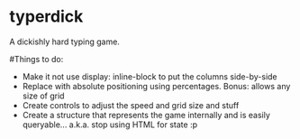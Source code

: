 typerdick
=========

A dickishly hard typing game.

#Things to do:

* Make it not use display: inline-block to put the columns side-by-side
 * Replace with absolute positioning using percentages. Bonus: allows any size of grid
* Create controls to adjust the speed and grid size and stuff
* Create a structure that represents the game internally and is easily queryable... a.k.a. stop using HTML for state :p
